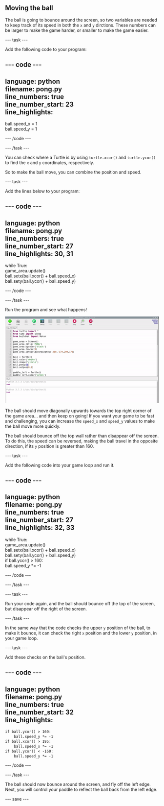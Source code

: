 ## Moving the ball

The ball is going to bounce around the screen, so two variables are needed to keep track of its speed in both the `x` and `y` dirctions. These numbers can be larger to make the game harder, or smaller to make the game easier.

--- task ---

Add the following code to your program:

--- code ---
---
language: python   
filename: pong.py   
line_numbers: true   
line_number_start: 23   
line_highlights:   
---

ball.speed_x = 1   
ball.speed_y = 1   

--- /code ---

--- /task ---

You can check where a Turtle is by using `turtle.xcor()` and `turtle.ycor()` to find the `x` and `y` coordinates, respectively. 

So to make the ball move, you can combine the position and speed. 

--- task ---

Add the lines below to your program:

--- code ---
---
language: python   
filename: pong.py   
line_numbers: true   
line_number_start: 27   
line_highlights: 30, 31   
---

while True:   
    game_area.update()   
    ball.setx(ball.xcor() + ball.speed_x)   
    ball.sety(ball.ycor() + ball.speed_y)   

--- /code ---

--- /task ---

Run the program and see what happens!

![Pong screen with the ball travelling off to the top right corner.](images/ball_diagonal.gif)

The ball should move diagonally upwards towards the top right corner of the game area... and then keep on going! If you want your game to be fast and challenging, you can increase the `speed_x` and `speed_y` values to make the ball move more quickly. 

The ball should bounce off the top wall rather than disappear off the screen. To do this, the speed can be reversed, making the ball travel in the opposite direction, if its `y` position is greater than 160. 

--- task ---

Add the following code into your game loop and run it. 

--- code ---
---
language: python   
filename: pong.py     
line_numbers: true   
line_number_start: 27   
line_highlights: 32, 33   
---

while True:   
    game_area.update()   
    ball.setx(ball.xcor() + ball.speed_x)   
    ball.sety(ball.ycor() + ball.speed_y)   
    if ball.ycor() > 160:   
        ball.speed_y *= -1   

--- /code ---

--- /task ---

--- task ---

Run your code again, and the ball should bounce off the top of the screen, but disappear off the right of the screen.

--- /task ---

In the same way that the code checks the upper `y` position of the ball, to make it bounce, it can check the right `x` position and the lower `y` position, in your game loop.

--- task ---

Add these checks on the ball's position.

--- code ---
---
language: python   
filename: pong.py   
line_numbers: true   
line_number_start: 32   
line_highlights:   
---

    if ball.ycor() > 160:   
        ball.speed_y *= -1   
    if ball.xcor() > 195:   
        ball.speed_x *= -1   
    if ball.ycor() < -160:   
        ball.speed_y *= -1 
          
--- /code ---

--- /task ---

The ball should now bounce around the screen, and fly off the left edge. Next, you will control your paddle to reflect the ball back from the left edge.

--- save ---

